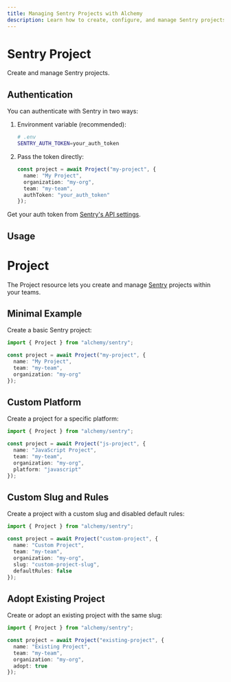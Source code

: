 ```yaml
---
title: Managing Sentry Projects with Alchemy
description: Learn how to create, configure, and manage Sentry projects using Alchemy.
---
```


# Sentry Project

Create and manage Sentry projects.

## Authentication

You can authenticate with Sentry in two ways:

1. Environment variable (recommended):
   ```bash
   # .env
   SENTRY_AUTH_TOKEN=your_auth_token
   ```

2. Pass the token directly:
   ```typescript
   const project = await Project("my-project", {
     name: "My Project",
     organization: "my-org",
     team: "my-team",
     authToken: "your_auth_token"
   });
   ```

Get your auth token from [Sentry's API settings](https://sentry.io/settings/account/api/auth-tokens/).

## Usage

# Project

The Project resource lets you create and manage [Sentry](https://sentry.io) projects within your teams.

## Minimal Example

Create a basic Sentry project:

```ts
import { Project } from "alchemy/sentry";

const project = await Project("my-project", {
  name: "My Project",
  team: "my-team",
  organization: "my-org"
});
```

## Custom Platform

Create a project for a specific platform:

```ts
import { Project } from "alchemy/sentry";

const project = await Project("js-project", {
  name: "JavaScript Project",
  team: "my-team",
  organization: "my-org",
  platform: "javascript"
});
```

## Custom Slug and Rules

Create a project with a custom slug and disabled default rules:

```ts
import { Project } from "alchemy/sentry";

const project = await Project("custom-project", {
  name: "Custom Project",
  team: "my-team",
  organization: "my-org",
  slug: "custom-project-slug",
  defaultRules: false
});
```

## Adopt Existing Project

Create or adopt an existing project with the same slug:

```ts
import { Project } from "alchemy/sentry";

const project = await Project("existing-project", {
  name: "Existing Project",
  team: "my-team",
  organization: "my-org",
  adopt: true
});
``` 